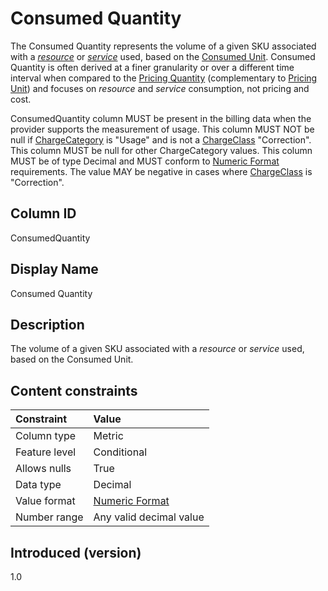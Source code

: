 # Consumed Quantity

The Consumed Quantity represents the volume of a given SKU associated with a [*resource*](#glossary:resource) or [*service*](#glossary:service) used, based on the [Consumed Unit](#consumedunit). Consumed Quantity is often derived at a finer granularity or over a different time interval when compared to the [Pricing Quantity](#pricingquantity) (complementary to [Pricing Unit](#pricingunit)) and focuses on *resource* and *service* consumption, not pricing and cost.

ConsumedQuantity column MUST be present in the billing data when the provider supports the measurement of usage. This column MUST NOT be null if [ChargeCategory](#chargecategory) is "Usage" and is not a [ChargeClass](#chargeclass) "Correction". This column MUST be null for other ChargeCategory values. This column MUST be of type Decimal and MUST conform to [Numeric Format](#numericformat) requirements. The value MAY be negative in cases where [ChargeClass](#chargeclass) is "Correction".

## Column ID

ConsumedQuantity

## Display Name

Consumed Quantity

## Description

The volume of a given SKU associated with a *resource* or *service* used, based on the Consumed Unit.

## Content constraints

| Constraint      | Value         |
|:----------------|:--------------|
| Column type     | Metric        |
| Feature level   | Conditional   |
| Allows nulls    | True          |
| Data type       | Decimal       |
| Value format    | [Numeric Format](#numericformat) |
| Number range    | Any valid decimal value |

## Introduced (version)

1.0
